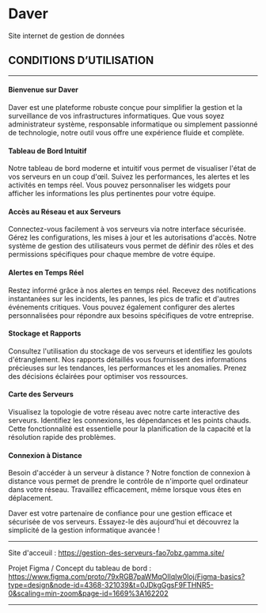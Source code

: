 # Daver
Site internet de gestion de données


## CONDITIONS D’UTILISATION

---
#### Bienvenue sur Daver

Daver est une plateforme robuste conçue pour simplifier la gestion et la surveillance de vos infrastructures informatiques. Que vous soyez administrateur système, responsable informatique ou simplement passionné de technologie, notre outil vous offre une expérience fluide et complète.

#### Tableau de Bord Intuitif

Notre tableau de bord moderne et intuitif vous permet de visualiser l'état de vos serveurs en un coup d'œil. Suivez les performances, les alertes et les activités en temps réel. Vous pouvez personnaliser les widgets pour afficher les informations les plus pertinentes pour votre équipe.

#### Accès au Réseau et aux Serveurs

Connectez-vous facilement à vos serveurs via notre interface sécurisée. Gérez les configurations, les mises à jour et les autorisations d'accès. Notre système de gestion des utilisateurs vous permet de définir des rôles et des permissions spécifiques pour chaque membre de votre équipe.

#### Alertes en Temps Réel

Restez informé grâce à nos alertes en temps réel. Recevez des notifications instantanées sur les incidents, les pannes, les pics de trafic et d'autres événements critiques. Vous pouvez également configurer des alertes personnalisées pour répondre aux besoins spécifiques de votre entreprise.

#### Stockage et Rapports

Consultez l'utilisation du stockage de vos serveurs et identifiez les goulots d'étranglement. Nos rapports détaillés vous fournissent des informations précieuses sur les tendances, les performances et les anomalies. Prenez des décisions éclairées pour optimiser vos ressources.

#### Carte des Serveurs

Visualisez la topologie de votre réseau avec notre carte interactive des serveurs. Identifiez les connexions, les dépendances et les points chauds. Cette fonctionnalité est essentielle pour la planification de la capacité et la résolution rapide des problèmes.

#### Connexion à Distance

Besoin d'accéder à un serveur à distance ? Notre fonction de connexion à distance vous permet de prendre le contrôle de n'importe quel ordinateur dans votre réseau. Travaillez efficacement, même lorsque vous êtes en déplacement.

Daver est votre partenaire de confiance pour une gestion efficace et sécurisée de vos serveurs. Essayez-le dès aujourd'hui et découvrez la simplicité de la gestion informatique avancée !


----------------

Site d'acceuil :
https://gestion-des-serveurs-fao7obz.gamma.site/

Projet Figma / Concept du tableau de bord :
https://www.figma.com/proto/79xRGB7paWMqOIlqIw0loj/Figma-basics?type=design&node-id=4368-321039&t=0JDkgGgsF9FTHNR5-0&scaling=min-zoom&page-id=1669%3A162202


----------------



